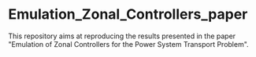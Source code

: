 # Emulation_Zonal_Controllers_paper
This repository aims at reproducing the results presented in the paper "Emulation of Zonal Controllers for the Power System Transport Problem".